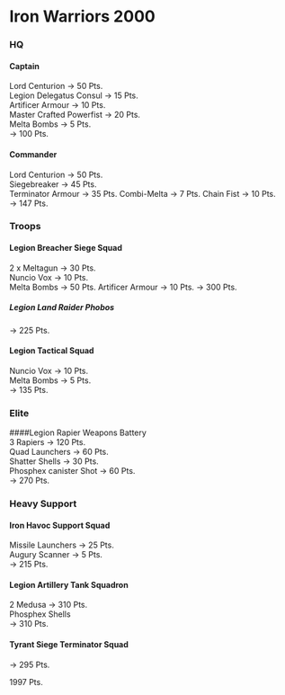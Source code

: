 # Iron Warriors 2000

### HQ  
#### Captain  
Lord Centurion -> 50 Pts.  
Legion Delegatus Consul -> 15 Pts.  
Artificer Armour -> 10 Pts.  
Master Crafted Powerfist -> 20 Pts.  
Melta Bombs -> 5 Pts.  
-> 100 Pts.  

#### Commander  
Lord Centurion -> 50 Pts.  
Siegebreaker -> 45 Pts.  
Terminator Armour -> 35 Pts.
Combi-Melta -> 7 Pts.
Chain Fist -> 10 Pts.  
-> 147 Pts.  

### Troops  
#### Legion Breacher Siege Squad  
2 x Meltagun -> 30 Pts.  
Nuncio Vox -> 10 Pts.  
Melta Bombs -> 50 Pts. 
Artificer Armour -> 10 Pts.
-> 300 Pts.  

##### Legion Land Raider Phobos  
-> 225 Pts.  

#### Legion Tactical Squad  
Nuncio Vox -> 10 Pts.  
Melta Bombs -> 5 Pts.  
-> 135 Pts.  

### Elite  
####Legion Rapier Weapons Battery  
3 Rapiers -> 120 Pts.  
Quad Launchers -> 60 Pts.  
Shatter Shells -> 30 Pts.  
Phosphex canister Shot -> 60 Pts.  
-> 270 Pts.  

### Heavy Support  
#### Iron Havoc Support Squad  
Missile Launchers -> 25 Pts.  
Augury Scanner -> 5 Pts.  
-> 215 Pts.  

#### Legion Artillery Tank Squadron  
2 Medusa -> 310 Pts.  
Phosphex Shells  
-> 310 Pts.  

#### Tyrant Siege Terminator Squad  
-> 295 Pts.

1997 Pts.
